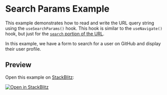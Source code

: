 # Search Params Example

This example demonstrates how to read and write the URL query string using the `useSearchParams()` hook. This hook is similar to the `useNavigate()` hook, but just for the [`search` portion of the URL](https://developer.mozilla.org/en-US/docs/Web/API/Location/search).

In this example, we have a form to search for a user on GitHub and display their user profile.

## Preview

Open this example on [StackBlitz](https://stackblitz.com):

[![Open in StackBlitz](https://developer.stackblitz.com/img/open_in_stackblitz.svg)](https://stackblitz.com/github/remix-run/react-router/tree/main/examples/search-params?file=src/App.tsx)
